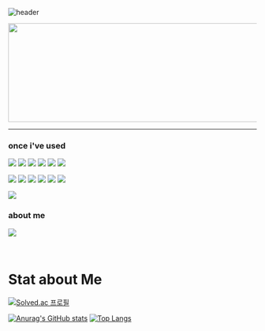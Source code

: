 ![header](https://capsule-render.vercel.app/api?type=venom&color=DDFFDD&height=300&section=header&text=KimHyeonJi's%20Dev&fontSize=70&fontColor=113311)

<a href="https://github.com/devxb/gitanimals">
  <img
    src="https://render.gitanimals.org/lines/kimhji?pet-id=631871883970174736"
    width="600"
    height="200"
  />
</a>

---

### once i've used
<img src="https://img.shields.io/badge/JavaScript-F7DF1E?style=flat-round-square&logo=JavaScript&logoColor=white"/> <img src="https://img.shields.io/badge/Python-3776AB?style=flat-round-square&logo=Python&logoColor=white"/> <img src="https://img.shields.io/badge/C-A8B9CC?style=flat-round-square&logo=C&logoColor=white"/> <img src="https://img.shields.io/badge/C++ -00599C?style=flat-round-square&logo=C++&logoColor=white"/> <img src="https://img.shields.io/badge/HTML5-E34F26?style=flat-round-square&logo=HTML5&logoColor=white"/> <img src="https://img.shields.io/badge/CSS3-1572B6?style=flat-round-square&logo=CSS3&logoColor=white"/>

<img src="https://img.shields.io/badge/MySQL-4479A1?style=flat-round-square&logo=MySQL&logoColor=white"/> <img src="https://img.shields.io/badge/Figma-F24E1E?style=flat-round-square&logo=Figma&logoColor=white"/> <img src="https://img.shields.io/badge/github-181717?style=flat-round-square&logo=github&logoColor=white"/> <img src="https://img.shields.io/badge/Git-F05032?style=flat-round-square&logo=Git&logoColor=white"/> <img src="https://img.shields.io/badge/AmazonEC2-FF9900?style=flat-round-square&logo=amazonec2&logoColor=white"/> <img src="https://img.shields.io/badge/EclipseIDE-2C2255?style=flat-round-square&logo=eclipseide&logoColor=white"/>

<img src="https://img.shields.io/badge/DotNET-512BD4?style=flat-round-square&logo=.NET&logoColor=white"/>


### about me
<a href="https://www.notion.so/Portfolio-72b20605fb834b34b254f3378f983155"><img src="https://img.shields.io/badge/Notion-black?style=flat-round-square&logo=Notion&logoColor=white"/></a>

<br>

# Stat about Me

[![Solved.ac
프로필](http://mazassumnida.wtf/api/v2/generate_badge?boj=twin4185)](https://solved.ac/twin4185)

[![Anurag's GitHub stats](https://github-readme-stats.vercel.app/api?username=kimhji)](https://github.com/kimhji/github-readme-stats)
[![Top Langs](https://github-readme-stats.vercel.app/api/top-langs/?username=kimhji&layout=compact)](https://github.com/kimhji/github-readme-stats)
